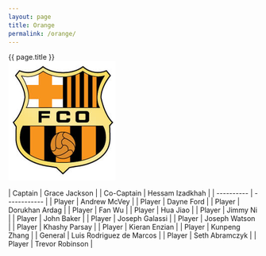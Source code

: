 ```yaml
---
layout: page
title: Orange
permalink: /orange/
---
```


<div class="card my-3">
<div class="card-header text-center bg-orange text-white">{{ page.title }}</div>
<div class="card-body mx-auto">
<div class="row">
<div class="col-md-4 mb-3 d-flex justify-content-center">
    <img src="/images/teams/orange.jpg" class="img-fluid my-auto rounded"/>
</div>

<div class="col-md-8 d-flex justify-content-center" markdown=1>

| Captain | Grace Jackson |
| Co-Captain | Hessam Izadkhah |
| ---------- | ------------ |
| Player | Andrew McVey |
| Player | Dayne Ford |
| Player | Dorukhan Ardag |
| Player | Fan Wu |
| Player | Hua Jiao |
| Player | Jimmy Ni |
| Player | John Baker |
| Player | Joseph Galassi |
| Player | Joseph Watson |
| Player | Khashy Parsay |
| Player | Kieran Enzian |
| Player | Kunpeng Zhang |
| General | Luis Rodriguez de Marcos |
| Player | Seth Abramczyk |
| Player | Trevor Robinson |

</div>

</div>
</div>
</div>


